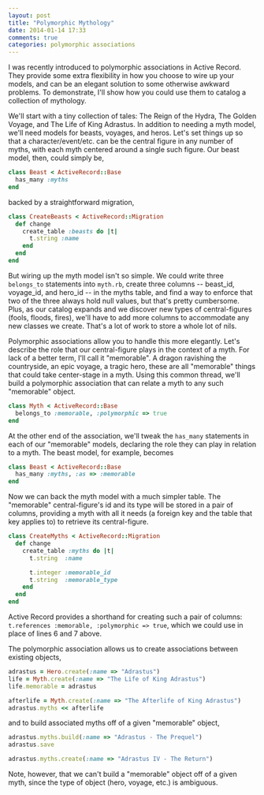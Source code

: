 ```yaml
---
layout: post
title: "Polymorphic Mythology"
date: 2014-01-14 17:33
comments: true
categories: polymorphic associations
---
```

I was recently introduced to polymorphic associations in Active Record. They provide some extra flexibility in how you choose to wire up your models, and can be an elegant solution to some otherwise awkward problems. To demonstrate, I'll show how you could use them to catalog a collection of mythology.

We'll start with a tiny collection of tales: The Reign of the Hydra, The Golden Voyage, and The Life of King Adrastus. In addition to needing a myth model, we'll need models for beasts, voyages, and heros. Let's set things up so that a character/event/etc. can be the central figure in any number of myths, with each myth centered around a single such figure. Our beast model, then, could simply be,

```ruby
class Beast < ActiveRecord::Base
  has_many :myths
end
```

backed by a straightforward migration,

```ruby
class CreateBeasts < ActiveRecord::Migration
  def change
    create_table :beasts do |t|
      t.string :name
    end
  end
end
```

But wiring up the myth model isn't so simple. We could write three `belongs_to` statements into `myth.rb`, create three columns -- beast_id, voyage_id, and hero_id -- in the myths table, and find a way to enforce that two of the three always hold null values, but that's pretty cumbersome. Plus, as our catalog expands and we discover new types of central-figures (fools, floods, fires), we'll have to add more columns to accommodate any new classes we create. That's a lot of work to store a whole lot of nils.

Polymorphic associations allow you to handle this more elegantly. Let's describe the role that our central-figure plays in the context of a myth. For lack of a better term, I'll call it "memorable". A dragon ravishing the countryside, an epic voyage, a tragic hero, these are all "memorable" things that could take center-stage in a myth. Using this common thread, we'll build a polymorphic association that can relate a myth to any such "memorable" object.

```ruby
class Myth < ActiveRecord::Base
  belongs_to :memorable, :polymorphic => true
end
```

At the other end of the association, we'll tweak the `has_many` statements in each of our "memorable" models, declaring the role they can play in relation to a myth. The beast model, for example, becomes

```ruby
class Beast < ActiveRecord::Base
  has_many :myths, :as => :memorable
end
```

Now we can back the myth model with a much simpler table. The "memorable" central-figure's id and its type will be stored in a pair of columns, providing a myth with all it needs (a foreign key and the table that key applies to) to retrieve its central-figure.

```ruby
class CreateMyths < ActiveRecord::Migration
  def change
    create_table :myths do |t|
      t.string  :name

      t.integer :memorable_id
      t.string  :memorable_type
    end
  end
end
```

Active Record provides a shorthand for creating such a pair of columns: `t.references :memorable, :polymorphic => true`, which we could use in place of lines 6 and 7 above.

The polymorphic association allows us to create associations between existing objects,

```ruby
adrastus = Hero.create(:name => "Adrastus")
life = Myth.create(:name => "The Life of King Adrastus")
life.memorable = adrastus

afterlife = Myth.create(:name => "The Afterlife of King Adrastus")
adrastus.myths << afterlife
```

and to build associated myths off of a given "memorable" object,

```ruby
adrastus.myths.build(:name => "Adrastus - The Prequel")
adrastus.save

adrastus.myths.create(:name => "Adrastus IV - The Return")
```

Note, however, that we can't build a "memorable" object off of a given myth, since the type of object (hero, voyage, etc.) is ambiguous.
